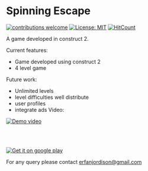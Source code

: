 # Spinning Escape
[![contributions welcome](https://img.shields.io/badge/contributions-welcome-brightgreen.svg?style=flat)](https://github.com/dwyl/esta/issues) [![License: MIT](https://img.shields.io/badge/License-MIT-yellow.svg)](https://opensource.org/licenses/MIT) [![HitCount](http://hits.dwyl.io/sayederfanarefin/game-construct-2-a-stupid-game.svg)](http://hits.dwyl.io/sayederfanarefin/game-construct-2-a-stupid-game)

A game developed in construct 2. 

Current features:
- Game developed using construct 2
- 4 level game

Future work:
 - Unlimited levels
 - level difficulties well distribute
 - user profiles
 - integrate ads
 Video: 

[![Demo video](https://img.youtube.com/vi/ZkD_GUFjwM8/0.jpg)](https://www.youtube.com/watch?v=ZkD_GUFjwM8)

<br/><br/>

[![Get it on google play](https://play.google.com/intl/en_us/badges/static/images/badges/en_badge_web_generic.png)](https://play.google.com/store/apps/details?id=info.sayederfanarefin.spinningescape)

For any query please contact erfanjordison@gmail.com




 

